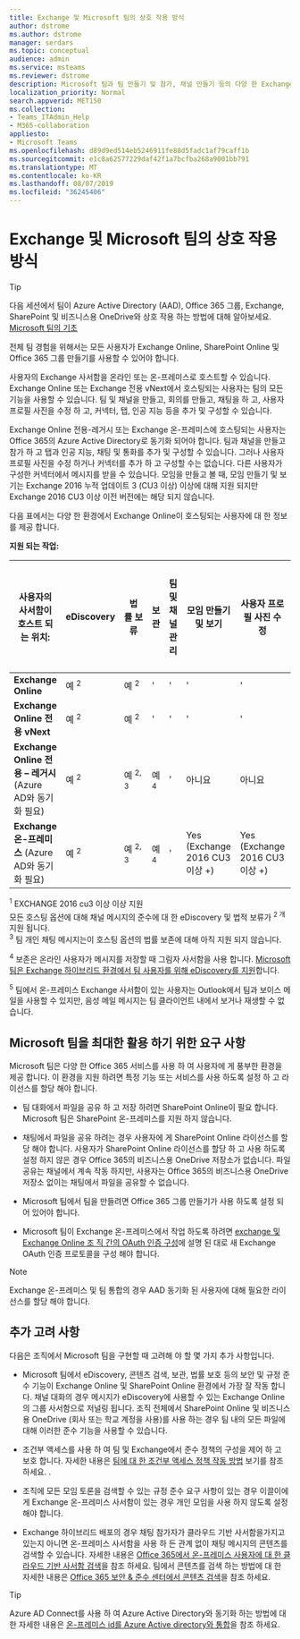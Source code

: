 ```yaml
---
title: Exchange 및 Microsoft 팀의 상호 작용 방식
author: dstrome
ms.author: dstrome
manager: serdars
ms.topic: conceptual
audience: admin
ms.service: msteams
ms.reviewer: dstrome
description: Microsoft 팀과 팀 만들기 및 참가, 채널 만들기 등의 다양 한 Exchange 기능 간에 어떤 기능이 존재 하는지 알아봅니다.
localization_priority: Normal
search.appverid: MET150
ms.collection:
- Teams_ITAdmin_Help
- M365-collaboration
appliesto:
- Microsoft Teams
ms.openlocfilehash: d89d9ed514eb5246911fe88d5fadc1af79caff1b
ms.sourcegitcommit: e1c8a62577229daf42f1a7bcfba268a9001bb791
ms.translationtype: MT
ms.contentlocale: ko-KR
ms.lasthandoff: 08/07/2019
ms.locfileid: "36245406"
---
```

# <a name="how-exchange-and-microsoft-teams-interact"></a>Exchange 및 Microsoft 팀의 상호 작용 방식

> [!Tip]
> 다음 세션에서 팀이 Azure Active Directory (AAD), Office 365 그룹, Exchange, SharePoint 및 비즈니스용 OneDrive와 상호 작용 하는 방법에 대해 알아보세요. [Microsoft 팀의 기초](https://aka.ms/teams-foundations)

전체 팀 경험을 위해서는 모든 사용자가 Exchange Online, SharePoint Online 및 Office 365 그룹 만들기를 사용할 수 있어야 합니다.

사용자의 Exchange 사서함을 온라인 또는 온-프레미스로 호스트할 수 있습니다. Exchange Online 또는 Exchange 전용 vNext에서 호스팅되는 사용자는 팀의 모든 기능을 사용할 수 있습니다. 팀 및 채널을 만들고, 회의를 만들고, 채팅을 하 고, 사용자 프로필 사진을 수정 하 고, 커넥터, 탭, 인공 지능 등을 추가 및 구성할 수 있습니다.

Exchange Online 전용-레거시 또는 Exchange 온-프레미스에 호스팅되는 사용자는 Office 365의 Azure Active Directory로 동기화 되어야 합니다. 팀과 채널을 만들고 참가 하 고 탭과 인공 지능, 채팅 및 통화를 추가 및 구성할 수 있습니다. 그러나 사용자 프로필 사진을 수정 하거나 커넥터를 추가 하 고 구성할 수는 없습니다. 다른 사용자가 구성한 커넥터에서 메시지를 받을 수 있습니다. 모임을 만들고 볼 때, 모임 만들기 및 보기는 Exchange 2016 누적 업데이트 3 (CU3 이상) 이상에 대해 지원 되지만 Exchange 2016 CU3 이상 이전 버전에는 해당 되지 않습니다.

다음 표에서는 다양 한 환경에서 Exchange Online이 호스팅되는 사용자에 대 한 정보를 제공 합니다.

**지원 되는 작업:**

| 사용자의 사서함이 호스트 되는 위치: | eDiscovery| 법률&nbsp;보류 | 보관| 팀 및 채널 관리 |모임 만들기 및 보기| 사용자 프로필 사진 수정 | 통화 기록 | 연락처 관리 | Outlook 연락처에 액세스 | 보이스 메일 |커넥터 추가 및 구성|탭 추가 및 구성|봇 추가 및 구성| 
|---|---|---|---|---|---|---|---|---|---|---|---|---|---|
|**Exchange Online**|예 <sup>2</sup>|예 <sup>2</sup>|'|'|'|'|'|'|'|'|'|'|'|
|**Exchange Online 전용 vNext**|예 <sup>2</sup>|예 <sup>2</sup>|'|'|'|'|'|'|'|'|'|'|'|
|**Exchange Online 전용 – 레거시** (Azure AD와 동기화 필요)|예 <sup>2</sup>|예 <sup>2, 3</sup>|예 <sup>4|'|아니요|아니요|'|'|아니요|예 <sup>5|'|'|'|
|**Exchange 온-프레미스** (Azure AD와 동기화 필요)|예 <sup>2</sup>| 예 <sup>2, 3</sup> |예 <sup>4|'|Yes (Exchange 2016 CU3 이상 +)|Yes (Exchange 2016 CU3 이상 +)|'|'|아니요|예 <sup>5|'|'|'|

<sup>1</sup> EXCHANGE 2016 cu3 이상 이상 지원  
모든 호스팅 옵션에 대해 채널 메시지의 준수에 대 한 eDiscovery 및 법적 보류가 <sup>2 개</sup> 지원 됩니다.  
<sup>3</sup> 팀 개인 채팅 메시지는이 호스팅 옵션의 법률 보존에 대해 아직 지원 되지 않습니다.

<sup>4</sup> 보존은 온라인 사용자가 메시지를 저장할 때 그림자 사서함을 사용 합니다. [Microsoft 팀은 Exchange 하이브리드 환경에서 팀 사용자를 위해 eDiscovery를 지원](https://techcommunity.microsoft.com/t5/Microsoft-Teams-Blog/Microsoft-Teams-supports-eDiscovery-for-Teams-users-in-a/ba-p/200009)합니다.

<sup>5</sup> 팀에서 온-프레미스 Exchange 사서함이 있는 사용자는 Outlook에서 팀과 보이스 메일을 사용할 수 있지만, 음성 메일 메시지는 팀 클라이언트 내에서 보거나 재생할 수 없습니다.

## <a name="requirements-to-get-the-most-out-of-microsoft-teams"></a>Microsoft 팀을 최대한 활용 하기 위한 요구 사항

Microsoft 팀은 다양 한 Office 365 서비스를 사용 하 여 사용자에 게 풍부한 환경을 제공 합니다. 이 환경을 지원 하려면 특정 기능 또는 서비스를 사용 하도록 설정 하 고 라이선스를 할당 해야 합니다.

- 팀 대화에서 파일을 공유 하 고 저장 하려면 SharePoint Online이 필요 합니다. Microsoft 팀은 SharePoint 온-프레미스를 지원 하지 않습니다.

- 채팅에서 파일을 공유 하려는 경우 사용자에 게 SharePoint Online 라이선스를 할당 해야 합니다. 사용자가 SharePoint Online 라이선스를 할당 하 고 사용 하도록 설정 하지 않은 경우 Office 365의 비즈니스용 OneDrive 저장소가 없습니다. 파일 공유는 채널에서 계속 작동 하지만, 사용자는 Office 365의 비즈니스용 OneDrive 저장소 없이는 채팅에서 파일을 공유할 수 없습니다.

- Microsoft 팀에서 팀을 만들려면 Office 365 그룹 만들기가 사용 하도록 설정 되어 있어야 합니다.

- Microsoft 팀이 Exchange 온-프레미스에서 작업 하도록 하려면 [exchange 및 Exchange Online 조 직 간의 OAuth 인증 구성](https://docs.microsoft.com/exchange/configure-oauth-authentication-between-exchange-and-exchange-online-organizations-exchange-2013-help)에 설명 된 대로 새 Exchange OAuth 인증 프로토콜을 구성 해야 합니다.

> [!NOTE]
>Exchange 온-프레미스 및 팀 통합의 경우 AAD 동기화 된 사용자에 대해 필요한 라이선스를 할당 해야 합니다.

## <a name="additional-considerations"></a>추가 고려 사항

다음은 조직에서 Microsoft 팀을 구현할 때 고려해 야 할 몇 가지 추가 사항입니다.

- Microsoft 팀에서 eDiscovery, 콘텐츠 검색, 보관, 법률 보호 등의 보안 및 규정 준수 기능이 Exchange Online 및 SharePoint Online 환경에서 가장 잘 작동 합니다. 채널 대화의 경우 메시지가 eDiscovery에 사용할 수 있는 Exchange Online의 그룹 사서함으로 저널링 됩니다. 조직 전체에서 SharePoint Online 및 비즈니스용 OneDrive (회사 또는 학교 계정을 사용)를 사용 하는 경우 팀 내의 모든 파일에 대해 이러한 준수 기능을 사용할 수 있습니다.

- 조건부 액세스를 사용 하 여 팀 및 Exchange에서 준수 정책의 구성을 제어 하 고 보호 합니다. 자세한 내용은 [팀에 대 한 조건부 액세스 정책 작동 방법](security-compliance-overview.md#how-do-conditional-access-policies-work-for-teams) 보기를 참조 하세요. .

- 조직에 모든 모임 토론을 검색할 수 있는 규정 준수 요구 사항이 있는 경우 이끌이에게 Exchange 온-프레미스 사서함이 있는 경우 개인 모임을 사용 하지 않도록 설정 해야 합니다.

- Exchange 하이브리드 배포의 경우 채팅 참가자가 클라우드 기반 사서함을가지고 있는지 아니면 온-프레미스 사서함을 사용 하 든 관계 없이 채팅 메시지의 콘텐츠를 검색할 수 있습니다. 자세한 내용은 [Office 365에서 온-프레미스 사용자에 대 한 클라우드 기반 사서함 검색](https://docs.microsoft.com/office365/securitycompliance/search-cloud-based-mailboxes-for-on-premises-users)을 참조 하세요. 팀에서 콘텐츠를 검색 하는 방법에 대 한 자세한 내용은 [Office 365 보안 & 준수 센터에서 콘텐츠 검색](https://docs.microsoft.com/Office365/SecurityCompliance/content-search#searching-microsoft-teams-and-office-365-groups)을 참조 하세요.

> [!TIP]
> Azure AD Connect를 사용 하 여 Azure Active Directory와 동기화 하는 방법에 대 한 자세한 내용은 [온-프레미스 id를 Azure Active directory와 통합](https://go.microsoft.com/fwlink/?linkid=854600)을 참조 하세요.
